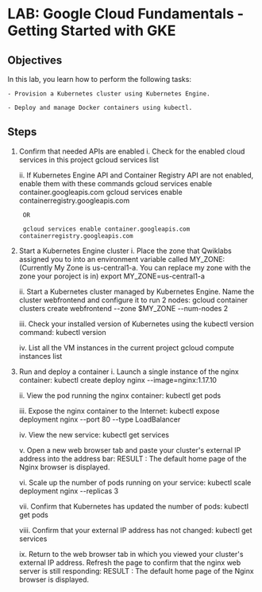 # LAB: Google Cloud Fundamentals - Getting Started with GKE

## Objectives
   In this lab, you learn how to perform the following tasks:
   
    - Provision a Kubernetes cluster using Kubernetes Engine.
   
    - Deploy and manage Docker containers using kubectl.

## Steps
1. Confirm that needed APIs are enabled
    i. Check for the enabled cloud services in this project
        gcloud services list
         
    ii. If Kubernetes Engine API and Container Registry API are not enabled, enable them with these commands 
        gcloud services enable container.googleapis.com 
        gcloud services enable containerregistry.googleapis.com  
        
        OR
        
        gcloud services enable container.googleapis.com containerregistry.googleapis.com

2. Start a Kubernetes Engine cluster
    i. Place the zone that Qwiklabs assigned you to into an environment variable called MY_ZONE: 
        (Currently My Zone is us-central1-a. You can replace my zone with the zone your poroject is in)
        export MY_ZONE=us-central1-a
        
    ii. Start a Kubernetes cluster managed by Kubernetes Engine. Name the cluster webfrontend and configure it to run 2 nodes:
        gcloud container clusters create webfrontend --zone $MY_ZONE --num-nodes 2
        
    iii. Check your installed version of Kubernetes using the kubectl version command:
        kubectl version
        
    iv. List all the VM instances in the current project
        gcloud compute instances list

3. Run and deploy a container
    i. Launch a single instance of the nginx container:
        kubectl create deploy nginx --image=nginx:1.17.10
    
    ii. View the pod running the nginx container:
        kubectl get pods
        
    iii.  Expose the nginx container to the Internet:
        kubectl expose deployment nginx --port 80 --type LoadBalancer
        
    iv. View the new service:
        kubectl get services
        
    v. Open a new web browser tab and paste your cluster's external IP address into the address bar:
        RESULT : The default home page of the Nginx browser is displayed.
        
    vi. Scale up the number of pods running on your service:
        kubectl scale deployment nginx --replicas 3
        
    vii. Confirm that Kubernetes has updated the number of pods:
        kubectl get pods
        
    viii. Confirm that your external IP address has not changed:
        kubectl get services
        
    ix. Return to the web browser tab in which you viewed your cluster's external IP address. Refresh the page to confirm that the nginx web server is still responding:
        RESULT : The default home page of the Nginx browser is displayed.
